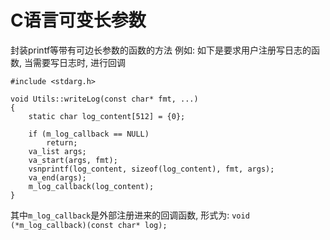 # C语言可变长参数

封装printf等带有可边长参数的函数的方法
例如:
如下是要求用户注册写日志的函数, 当需要写日志时, 进行回调

```
#include <stdarg.h>

void Utils::writeLog(const char* fmt, ...)
{
	static char log_content[512] = {0};

	if (m_log_callback == NULL)
		return;
	va_list args;
	va_start(args, fmt);
	vsnprintf(log_content, sizeof(log_content), fmt, args);
	va_end(args);
	m_log_callback(log_content);
}
```
其中`m_log_callback`是外部注册进来的回调函数, 形式为:
`void (*m_log_callback)(const char* log);`